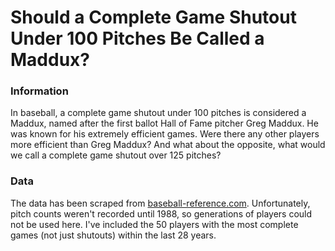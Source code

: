 # Should a Complete Game Shutout Under 100 Pitches Be Called a Maddux?

### Information

In baseball, a complete game shutout under 100 pitches is considered a Maddux, named after the first ballot Hall of Fame pitcher Greg Maddux. He was known for his extremely efficient games. Were there any other players more efficient than Greg Maddux? And what about the opposite, what would we call a complete game shutout over 125 pitches?

### Data

The data has been scraped from [baseball-reference.com](http://www.baseball-reference.com). Unfortunately, pitch counts weren't recorded until 1988, so generations of players could not be used here. I've included the 50 players with the most complete games (not just shutouts) within the last 28 years.
